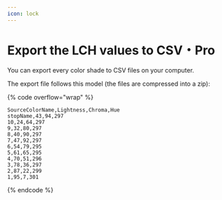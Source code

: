 ```yaml
---
icon: lock
---
```


# Export the LCH values to CSV・Pro

You can export every color shade to CSV files on your computer.

The export file follows this model (the files are compressed into a zip):

{% code overflow="wrap" %}
```csv
SourceColorName,Lightness,Chroma,Hue
stopName,43,94,297
10,24,64,297
9,32,80,297
8,40,90,297
7,47,92,297
6,54,79,295
5,61,65,295
4,70,51,296
3,78,36,297
2,87,22,299
1,95,7,301
```
{% endcode %}
